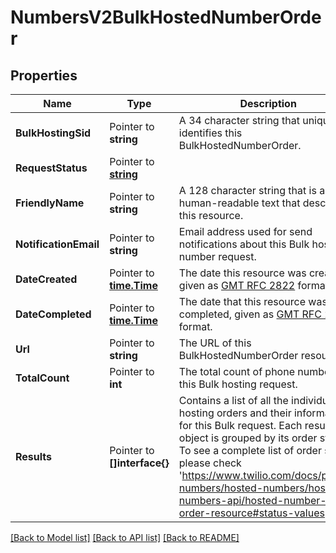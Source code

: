 # NumbersV2BulkHostedNumberOrder

## Properties

Name | Type | Description | Notes
------------ | ------------- | ------------- | -------------
**BulkHostingSid** | Pointer to **string** | A 34 character string that uniquely identifies this BulkHostedNumberOrder. |
**RequestStatus** | Pointer to [**string**](BulkHostedNumberOrderEnumRequestStatus.md) |  |
**FriendlyName** | Pointer to **string** | A 128 character string that is a human-readable text that describes this resource. |
**NotificationEmail** | Pointer to **string** | Email address used for send notifications about this Bulk hosted number request. |
**DateCreated** | Pointer to [**time.Time**](time.Time.md) | The date this resource was created, given as [GMT RFC 2822](http://www.ietf.org/rfc/rfc2822.txt) format. |
**DateCompleted** | Pointer to [**time.Time**](time.Time.md) | The date that this resource was completed, given as [GMT RFC 2822](http://www.ietf.org/rfc/rfc2822.txt) format. |
**Url** | Pointer to **string** | The URL of this BulkHostedNumberOrder resource. |
**TotalCount** | Pointer to **int** | The total count of phone numbers in this Bulk hosting request. |
**Results** | Pointer to **[]interface{}** | Contains a list of all the individual hosting orders and their information, for this Bulk request. Each result object is grouped by its order status. To see a complete list of order status, please check 'https://www.twilio.com/docs/phone-numbers/hosted-numbers/hosted-numbers-api/hosted-number-order-resource#status-values'. |

[[Back to Model list]](../README.md#documentation-for-models) [[Back to API list]](../README.md#documentation-for-api-endpoints) [[Back to README]](../README.md)


